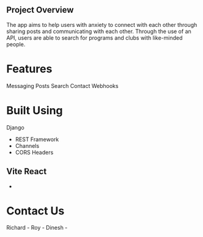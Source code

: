 ## Project Overview 
The app aims to help users with anxiety to connect with each other through sharing posts and communicating with each other. Through the use of an API, users are able to search for programs and clubs with like-minded people. 

# Features 

Messaging 
Posts
Search 
Contact
Webhooks

# Built Using

Django 
- REST Framework
- Channels
- CORS Headers  

Vite React 
- 
-  

# Contact Us
Richard - 
Roy - 
Dinesh -